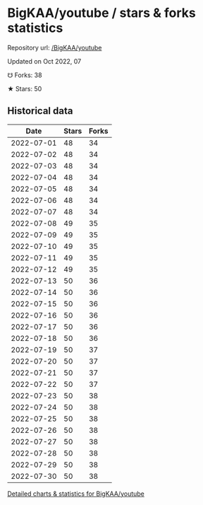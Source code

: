 # BigKAA/youtube / stars & forks statistics

Repository url: [/BigKAA/youtube](https://github.com/BigKAA/youtube)

Updated on Oct 2022, 07

☋ Forks: 38

★ Stars: 50

## Historical data
| Date | Stars | Forks |
|------|-------|-------|
| 2022-07-01 | 48 | 34 | 
| 2022-07-02 | 48 | 34 | 
| 2022-07-03 | 48 | 34 | 
| 2022-07-04 | 48 | 34 | 
| 2022-07-05 | 48 | 34 | 
| 2022-07-06 | 48 | 34 | 
| 2022-07-07 | 48 | 34 | 
| 2022-07-08 | 49 | 35 | 
| 2022-07-09 | 49 | 35 | 
| 2022-07-10 | 49 | 35 | 
| 2022-07-11 | 49 | 35 | 
| 2022-07-12 | 49 | 35 | 
| 2022-07-13 | 50 | 36 | 
| 2022-07-14 | 50 | 36 | 
| 2022-07-15 | 50 | 36 | 
| 2022-07-16 | 50 | 36 | 
| 2022-07-17 | 50 | 36 | 
| 2022-07-18 | 50 | 36 | 
| 2022-07-19 | 50 | 37 | 
| 2022-07-20 | 50 | 37 | 
| 2022-07-21 | 50 | 37 | 
| 2022-07-22 | 50 | 37 | 
| 2022-07-23 | 50 | 38 | 
| 2022-07-24 | 50 | 38 | 
| 2022-07-25 | 50 | 38 | 
| 2022-07-26 | 50 | 38 | 
| 2022-07-27 | 50 | 38 | 
| 2022-07-28 | 50 | 38 | 
| 2022-07-29 | 50 | 38 | 
| 2022-07-30 | 50 | 38 | 


[Detailed charts & statistics for BigKAA/youtube](https://reviewgithub.com/rep/BigKAA/youtube)
